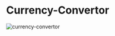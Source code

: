 # Currency-Convertor
 
![currency-convertor](https://github.com/22Soumii/Currency-Convertor/assets/114514689/a1036124-7e27-4ba4-8c90-254b9aa32db6)
